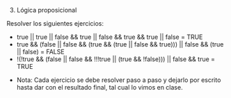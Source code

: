 3. Lógica proposicional

Resolver los siguientes ejercicios:

- true || true || false && true || false && true && true || false = TRUE
- true && (false || false && (true && (true || false && true))) || false && (true || false) = FALSE
- !(!true && (false || false && !!!true || (true && !false))) || false && true = TRUE

* Nota: Cada ejercicio se debe resolver paso a paso y dejarlo por escrito hasta dar con el resultado final, tal cual lo vimos en clase.
